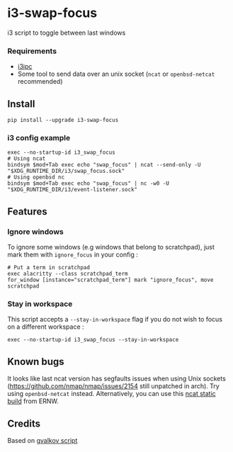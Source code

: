 # i3-swap-focus

i3 script to toggle between last windows

### Requirements

* [i3ipc](https://github.com/altdesktop/i3ipc-python)
* Some tool to send data over an unix socket (``ncat`` or ``openbsd-netcat`` recommended)

## Install

```
pip install --upgrade i3-swap-focus
```

### i3 config example

```
exec --no-startup-id i3_swap_focus
# Using ncat
bindsym $mod+Tab exec echo "swap_focus" | ncat --send-only -U "$XDG_RUNTIME_DIR/i3/swap_focus.sock"
# Using openbsd nc
bindsym $mod+Tab exec echo "swap_focus" | nc -w0 -U "$XDG_RUNTIME_DIR/i3/event-listener.sock"
```

## Features

### Ignore windows

To ignore some windows (e.g windows that belong to scratchpad), just mark them with ``ignore_focus`` in your config :

```
# Put a term in scratchpad
exec alacritty --class scratchpad_term
for_window [instance="scratchpad_term"] mark "ignore_focus", move scratchpad
```

### Stay in workspace

This script accepts a ``--stay-in-workspace`` flag if you do not wish to focus on a different workspace :
```
exec --no-startup-id i3_swap_focus --stay-in-workspace
```

## Known bugs

It looks like last ncat version has segfaults issues when using Unix sockets (https://github.com/nmap/nmap/issues/2154 still unpatched in arch). Try using `openbsd-netcat` instead. Alternatively, you can use this [ncat static build](https://github.com/ernw/static-toolbox/actions?query=workflow%3ANmap) from ERNW.

## Credits

Based on [gvalkov script](https://github.com/i3/i3/issues/838#issuecomment-338426921)

